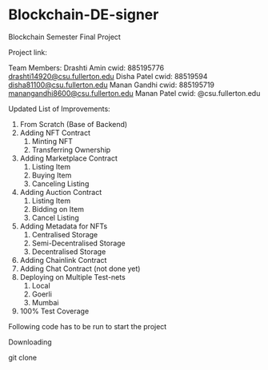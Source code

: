 # Blockchain-DE-signer
Blockchain Semester Final Project

Project link: 

Team Members:
Drashti Amin cwid: 885195776 drashti14920@csu.fullerton.edu
Disha Patel cwid: 88519594 disha81100@csu.fullerton.edu
Manan Gandhi cwid: 885195719 manangandhi8600@csu.fullerton.edu
Manan Patel cwid:  @csu.fullerton.edu

Updated List of Improvements:

1. From Scratch (Base of Backend) 
2. Adding NFT Contract
    1. Minting NFT
    2. Transferring Ownership 
3. Adding Marketplace Contract
    1. Listing Item 
    2. Buying Item
    3. Canceling Listing
4. Adding Auction Contract
    1. Listing Item
    2. Bidding on Item
    3. Cancel Listing
5. Adding Metadata for NFTs
    1. Centralised Storage
    2. Semi-Decentralised Storage
    3. Decentralised Storage
6. Adding Chainlink Contract
7. Adding Chat Contract (not done yet)
8. Deploying on Multiple Test-nets
    1. Local
    2. Goerli
    3. Mumbai
9. 100% Test Coverage

Following code has to be run to start the project

Downloading

git clone 
